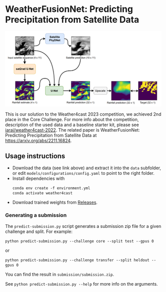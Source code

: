 # WeatherFusionNet: Predicting Precipitation from Satellite Data

![Model diagram](/images/model-diagram.png "Model diagram")

This is our solution to the Weather4cast 2023 competition, we achieved 2nd place in the Core Challenge. For more info about the competition, description of the used data and a baseline starter kit, please see [iarai/weather4cast-2022](https://github.com/iarai/weather4cast-2022). The related paper is WeatherFusionNet: Predicting Precipitation from Satellite Data at https://arxiv.org/abs/2211.16824.

## Usage instructions

- Download the data (see link above) and extract it into the `data` subfolder, or edit `models/configurations/config.yaml` to point to the right folder.
- Install dependencies with
  ```
  conda env create -f environment.yml
  conda activate weather4cast
  ```
- Download trained weights from [Releases](https://github.com/Datalab-FIT-CTU/weather4cast-2022/releases).

### Generating a submission

The `predict-submission.py` script generates a submission zip file for a given challenge and split. For example:
```
python predict-submission.py --challenge core --split test --gpus 0
```
or
```
python predict-submission.py --challenge transfer --split heldout --gpus 0
```
You can find the result in `submission/submission.zip`.

See `python predict-submission.py --help` for more info on the arguments.

